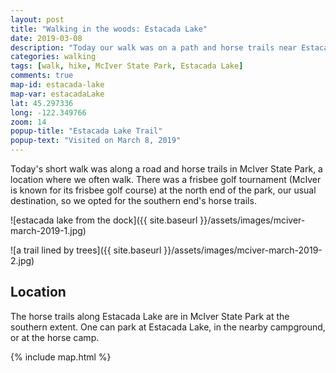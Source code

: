 ```yaml
---
layout: post
title: "Walking in the woods: Estacada Lake"
date: 2019-03-08
description: "Today our walk was on a path and horse trails near Estacada Lake in McIver State Park."
categories: walking
tags: [walk, hike, McIver State Park, Estacada Lake]
comments: true
map-id: estacada-lake
map-var: estacadaLake
lat: 45.297336
long: -122.349766
zoom: 14
popup-title: "Estacada Lake Trail"
popup-text: "Visited on March 8, 2019"
---
```


Today's short walk was along a road and horse trails in McIver State Park, a location where we often walk. There was a frisbee golf tournament (McIver is known for its frisbee golf course) at the north end of the park, our usual destination, so we opted for the southern end's horse trails.

![estacada lake from the dock]({{ site.baseurl }}/assets/images/mciver-march-2019-1.jpg)

![a trail lined by trees]({{ site.baseurl }}/assets/images/mciver-march-2019-2.jpg)

## Location
The horse trails along Estacada Lake are in McIver State Park at the southern extent. One can park at Estacada Lake, in the nearby campground, or at the horse camp.

{% include map.html %}
